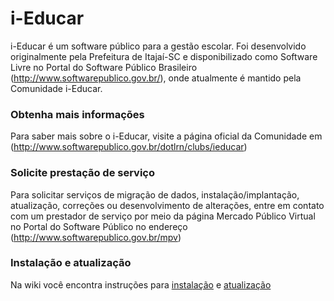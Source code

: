 # i-Educar  
i-Educar é um software público para a gestão escolar. Foi desenvolvido originalmente pela Prefeitura de Itajaí-SC e disponibilizado como Software Livre no Portal do Software Público Brasileiro (http://www.softwarepublico.gov.br/), onde atualmente é mantido pela Comunidade i-Educar.
  
### Obtenha mais informações 
Para saber mais sobre o i-Educar, visite a página oficial da Comunidade em (http://www.softwarepublico.gov.br/dotlrn/clubs/ieducar)
  
### Solicite prestação de serviço
Para solicitar serviços de migração de dados, instalação/implantação, atualização, correções ou desenvolvimento de alterações, entre em contato com um prestador de serviço por meio da página Mercado Público Virtual no Portal do Software Público no endereço (http://www.softwarepublico.gov.br/mpv) 

### Instalação e atualização
Na wiki você encontra instruções para [instalação](http://goo.gl/thhmv) e [atualização](http://goo.gl/EBDPt)
